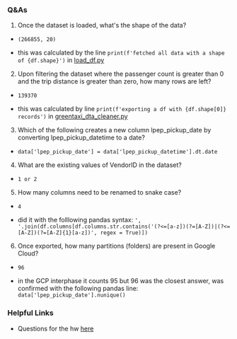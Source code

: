 ### Q&As

1. Once the dataset is loaded, what's the shape of the data?

* `(266855, 20)`

* this was calculated by the line `print(f'fetched all data with a shape of {df.shape}')` in [load_df.py](magic-zoomcamp/data_loaders/load_df.py) 

2. Upon filtering the dataset where the passenger count is greater than 0 and the trip distance is greater than zero, how many rows are left?

* `139370`

* this was calculated by line `print(f'exporting a df with {df.shape[0]} records')` in [greentaxi_dta_cleaner.py](magic-zoomcamp/transformers/greentaxi_data_cleaner.py)

3. Which of the following creates a new column lpep_pickup_date by converting lpep_pickup_datetime to a date?

* `data['lpep_pickup_date'] = data['lpep_pickup_datetime'].dt.date`

4. What are the existing values of VendorID in the dataset?

* `1 or 2`

5. How many columns need to be renamed to snake case?

* `4`

* did it with the folllowing pandas syntax: `', '.join(df.columns[df.columns.str.contains('(?<=[a-z])(?=[A-Z])|(?<=[A-Z])(?=[A-Z]{1}[a-z])', regex = True)])`

6. Once exported, how many partitions (folders) are present in Google Cloud?

* `96`

* in the GCP interphase it counts 95 but 96 was the closest answer, was confirmed with the following pandas line: `data['lpep_pickup_date'].nunique()`

### Helpful Links

* Questions for the hw [here](https://github.com/DataTalksClub/data-engineering-zoomcamp/blob/main/cohorts/2024/02-workflow-orchestration/homework.md)
